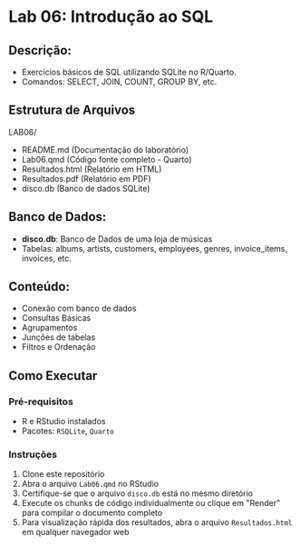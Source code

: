 # Lab 06: Introdução ao SQL
## Descrição:
- Exercícios básicos de SQL utilizando SQLite no R/Quarto.
- Comandos: SELECT, JOIN, COUNT, GROUP BY, etc.

## Estrutura de Arquivos
LAB06/
- README.md (Documentação do laboratório)
- Lab06.qmd (Código fonte completo - Quarto)
- Resultados.html (Relatório em HTML)
- Resultados.pdf (Relatório em PDF)
- disco.db (Banco de dados SQLite)

## Banco de Dados:
- **disco.db**: Banco de Dados de uma loja de músicas
- Tabelas: albums, artists, customers, employees, genres, invoice_items, invoices, etc.

## Conteúdo:
- Conexão com banco de dados
- Consultas Básicas
- Agrupamentos
- Junções de tabelas
- Filtros e Ordenação

## Como Executar

### Pré-requisitos
- R e RStudio instalados
- Pacotes: `RSQLite`, `Quarto`

### Instruções
1. Clone este repositório
2. Abra o arquivo `Lab06.qmd` no RStudio
3. Certifique-se que o arquivo `disco.db` está no mesmo diretório
4. Execute os chunks de código individualmente ou clique em "Render" para compilar o documento completo
5. Para visualização rápida dos resultados, abra o arquivo `Resultados.html` em qualquer navegador web
